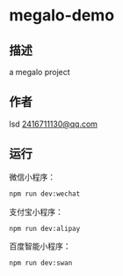 # megalo-demo

## 描述

a megalo project

## 作者

lsd <2416711130@qq.com>

## 运行

微信小程序：

```bash
npm run dev:wechat
```

支付宝小程序：

```bash
npm run dev:alipay
```

百度智能小程序：

```bash
npm run dev:swan
```